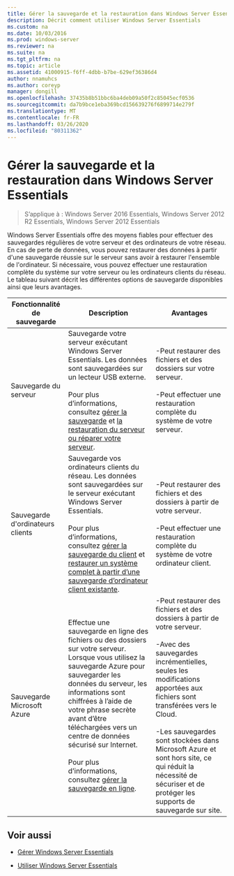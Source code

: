 ```yaml
---
title: Gérer la sauvegarde et la restauration dans Windows Server Essentials
description: Décrit comment utiliser Windows Server Essentials
ms.custom: na
ms.date: 10/03/2016
ms.prod: windows-server
ms.reviewer: na
ms.suite: na
ms.tgt_pltfrm: na
ms.topic: article
ms.assetid: 41000915-f6ff-4dbb-b7be-629ef36386d4
author: nnamuhcs
ms.author: coreyp
manager: dongill
ms.openlocfilehash: 37435b8b51bbc6ba4deb09a50f2c85045ecf0536
ms.sourcegitcommit: da7b9bce1eba369bcd156639276f6899714e279f
ms.translationtype: MT
ms.contentlocale: fr-FR
ms.lasthandoff: 03/26/2020
ms.locfileid: "80311362"
---
```

# <a name="manage-backup-and-restore-in-windows-server-essentials"></a>Gérer la sauvegarde et la restauration dans Windows Server Essentials

>S’applique à : Windows Server 2016 Essentials, Windows Server 2012 R2 Essentials, Windows Server 2012 Essentials
 
 Windows Server Essentials offre des moyens fiables pour effectuer des sauvegardes régulières de votre serveur et des ordinateurs de votre réseau. En cas de perte de données, vous pouvez restaurer des données à partir d'une sauvegarde réussie sur le serveur sans avoir à restaurer l'ensemble de l'ordinateur. Si nécessaire, vous pouvez effectuer une restauration complète du système sur votre serveur ou les ordinateurs clients du réseau. Le tableau suivant décrit les différentes options de sauvegarde disponibles ainsi que leurs avantages.  
  
|Fonctionnalité de sauvegarde|Description|Avantages|  
|--------------------|-----------------|----------------|  
|Sauvegarde du serveur|Sauvegarde votre serveur exécutant Windows Server Essentials. Les données sont sauvegardées sur un lecteur USB externe.<br /><br /> Pour plus d’informations, consultez [gérer la sauvegarde](Manage-Server-Backup-in-Windows-Server-Essentials.md) et [la restauration du serveur ou réparer votre serveur](Restore-or-repair-your-server-running-Windows-Server-Essentials.md).|-Peut restaurer des fichiers et des dossiers sur votre serveur.<br /><br /> -Peut effectuer une restauration complète du système de votre serveur.|  
|Sauvegarde d'ordinateurs clients|Sauvegarde vos ordinateurs clients du réseau. Les données sont sauvegardées sur le serveur exécutant Windows Server Essentials.<br /><br /> Pour plus d’informations, consultez [gérer la sauvegarde du client](Manage-Client-Computer-Backup-in-Windows-Server-Essentials.md) et [restaurer un système complet à partir d’une sauvegarde d’ordinateur client existante](Restore-a-full-system-from-an-existing-client-computer-backup.md).|-Peut restaurer des fichiers et des dossiers à partir de votre serveur.<br /><br /> -Peut effectuer une restauration complète du système de votre ordinateur client.|  
| Sauvegarde Microsoft Azure|Effectue une sauvegarde en ligne des fichiers ou des dossiers sur votre serveur. Lorsque vous utilisez la sauvegarde Azure pour sauvegarder les données du serveur, les informations sont chiffrées à l’aide de votre phrase secrète avant d’être téléchargées vers un centre de données sécurisé sur Internet.<br /><br /> Pour plus d’informations, consultez [gérer la sauvegarde en ligne](Manage-Online-Backup-in-Windows-Server-Essentials.md).|-Peut restaurer des fichiers et des dossiers à partir de votre serveur.<br /><br /> -Avec des sauvegardes incrémentielles, seules les modifications apportées aux fichiers sont transférées vers le Cloud.<br /><br /> -Les sauvegardes sont stockées dans Microsoft Azure et sont hors site, ce qui réduit la nécessité de sécuriser et de protéger les supports de sauvegarde sur site.|  
  
## <a name="see-also"></a>Voir aussi  
  
-   [Gérer Windows Server Essentials](Manage-Windows-Server-Essentials.md)  
  
-   [Utiliser Windows Server Essentials](../use/Use-Windows-Server-Essentials.md)
